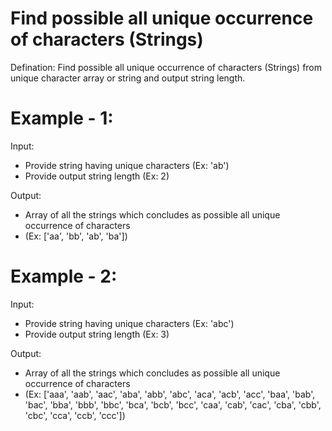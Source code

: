 # Find possible all unique occurrence of characters (Strings)

Defination: Find possible all unique occurrence of characters (Strings) from unique character array or string and output string length.
# Example - 1:
Input:
  - Provide string having unique characters (Ex: 'ab')
  - Provide output string length (Ex: 2)


Output:
  - Array of all the strings which concludes as possible all unique occurrence of characters
  - (Ex: ['aa', 'bb', 'ab', 'ba'])

# Example - 2:
Input:
  - Provide string having unique characters (Ex: 'abc')
  - Provide output string length (Ex: 3)


Output:
  - Array of all the strings which concludes as possible all unique occurrence of characters
  - (Ex: ['aaa', 'aab', 'aac', 'aba', 'abb', 'abc', 'aca', 'acb', 'acc', 'baa', 'bab', 'bac', 'bba', 'bbb', 'bbc', 'bca', 'bcb', 'bcc', 'caa', 'cab', 'cac', 'cba', 'cbb', 'cbc', 'cca', 'ccb', 'ccc'])
